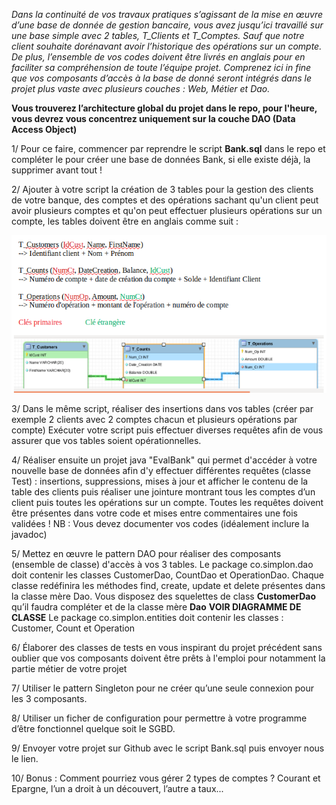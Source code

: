 
*Dans la continuité de vos travaux pratiques s’agissant de la mise en œuvre d’une base de donnée de gestion bancaire, vous avez jusqu’ici travaillé sur une base simple avec 2 tables, T_Clients et T_Comptes. Sauf que notre client souhaite dorénavant avoir l’historique des opérations sur un compte. De plus, l’ensemble de vos codes doivent être livrés en anglais pour en faciliter sa compréhension de toute l’équipe projet. Comprenez ici in fine que vos composants d’accès à la base de donné seront intégrés dans le projet plus vaste avec plusieurs couches : Web, Métier et Dao.*

**Vous trouverez l’architecture global du projet dans le repo, pour l'heure, vous devrez vous concentrez uniquement sur la couche DAO (Data Access Object)**

1/ Pour ce faire, commencer par reprendre le script **Bank.sql** dans le repo et compléter le pour créer une base de données Bank, si elle existe déjà, la supprimer avant tout !

2/ Ajouter à votre script la création de 3 tables pour la gestion des clients de votre banque, des comptes et des opérations sachant qu'un client peut avoir plusieurs comptes et qu'on peut effectuer plusieurs opérations sur un compte, les tables doivent être en anglais comme suit : 

 ![center](/schéma.png)


3/ Dans le même script, réaliser des insertions dans vos tables (créer par exemple 2 clients avec 2 comptes chacun et plusieurs opérations par compte) 
Exécuter votre script puis effectuer diverses requêtes afin de vous assurer que vos tables soient opérationnelles.

4/ Réaliser ensuite un projet java "EvalBank" qui permet d'accéder à votre nouvelle base de données afin d'y effectuer différentes requêtes (classe Test) : insertions, suppressions, mises à jour et afficher le contenu de la table des clients puis réaliser une jointure montrant tous les comptes d’un client puis toutes les opérations sur un compte.
Toutes les requêtes doivent être présentes dans votre code et mises entre commentaires une fois validées !
NB : Vous devez documenter vos codes (idéalement inclure la javadoc)

5/ Mettez en œuvre le pattern DAO pour réaliser des composants (ensemble de classe) d'accès à vos 3 tables.
Le package co.simplon.dao doit contenir les classes CustomerDao, CountDao et OperationDao. Chaque classe redéfinira les méthodes find, create, update et delete présentes dans la classe mère Dao.
Vous disposez des squelettes de class **CustomerDao** qu’il faudra compléter et de la classe mère **Dao**
**VOIR DIAGRAMME DE CLASSE**
Le package co.simplon.entities doit contenir les classes : Customer, Count et Operation

6/ Élaborer des classes de tests en vous inspirant du projet précédent sans oublier que vos composants doivent être prêts à l'emploi pour notamment la partie métier de votre projet

7/ Utiliser le pattern Singleton pour ne créer qu’une seule connexion pour les 3 composants.

8/ Utiliser un ficher de configuration pour permettre à votre programme d’être fonctionnel quelque soit le SGBD.

9/ Envoyer votre projet sur Github avec le script Bank.sql puis envoyer nous le lien.

10/ Bonus : Comment pourriez vous gérer 2 types de comptes ? Courant et Epargne, l’un a droit à un découvert, l’autre a taux...
